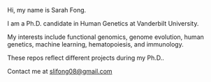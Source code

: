 Hi, my name is Sarah Fong.

I am a Ph.D. candidate in Human Genetics at Vanderbilt University. 

My interests include functional genomics, genome evolution, human genetics, machine learning, hematopoiesis, and immunology. 

These repos reflect different projects during my Ph.D..

Contact me at slifong08@gmail.com
